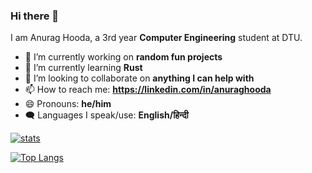 ### Hi there 👋

I am Anurag Hooda, a 3rd year **Computer Engineering** student at DTU.

- 🔭 I’m currently working on **random fun projects**
- 🌱 I’m currently learning **Rust**
- 👯 I’m looking to collaborate on **anything I can help with**
- 📫 How to reach me: **https://linkedin.com/in/anuraghooda**
- 😄 Pronouns: **he/him**
- 🗨️ Languages I speak/use: **English/हिन्दी**

[![stats](https://github-readme-stats.vercel.app/api?username=specdrake&theme=github_dark&show_icons=true&count_private=true)](https://github.com/anuraghazra/github-readme-stats)

[![Top Langs](https://github-readme-stats.vercel.app/api/top-langs/?username=specdrake&exclude_repo=My-work-ros,InfernoAutoModels,specdrake.github.io&show_icons=true&theme=github_dark)](https://github.com/anuraghazra/github-readme-stats)
